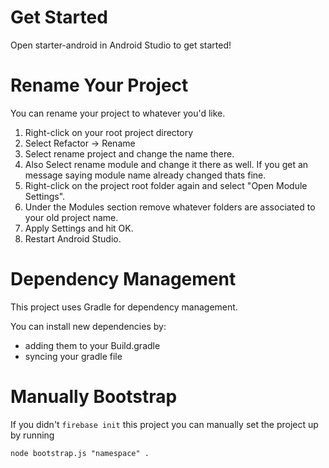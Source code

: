# Get Started
Open starter-android in Android Studio to get started!

# Rename Your Project
You can rename your project to whatever you'd like.
  1. Right-click on your root project directory
  2. Select Refactor -> Rename
  3. Select rename project and change the name there.
  4. Also Select rename module and change it there as well.
     If you get an message saying module name already changed thats fine.
  5. Right-click on the project root folder again and select
     "Open Module Settings".
  6. Under the Modules section remove whatever folders are associated
     to your old project name.
  7. Apply Settings and hit OK.
  8. Restart Android Studio.

# Dependency Management
This project uses Gradle for dependency management.

You can install new dependencies by:
  * adding them to your Build.gradle
  * syncing your gradle file

# Manually Bootstrap
If you didn't `firebase init` this project
you can manually set the project up by running

`node bootstrap.js "namespace" .`
